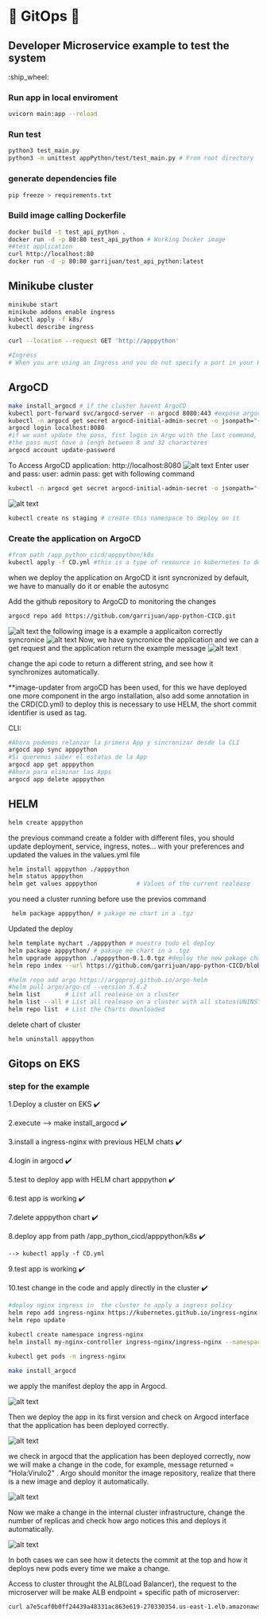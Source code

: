 
# :rocket: GitOps :rocket: 


## Developer Microservice example to test the system

:ship_wheel:

### Run app in local enviroment
```sh
uvicorn main:app --reload
```
### Run test
```sh
python3 test_main.py
python3 -m unittest appPython/test/test_main.py # From root directory
```
### generate dependencies file
```sh
pip freeze > requirements.txt
```
### Build image calling Dockerfile
```sh
docker build -t test_api_python .
docker run -d -p 80:80 test_api_python # Working Docker image
##test application
curl http://localhost:80
docker run -d -p 80:80 garrijuan/test_api_python:latest
```

## Minikube cluster 
```sh
minikube start
minikube addons enable ingress
kubectl apply -f k8s/
kubectl describe ingress

curl --location --request GET 'http://apppython'

#Ingress
# When you are using an Ingress and you do not specify a port in your Http request, by default port 80 will be assumed for HTTP requests. This is because Ingress is usually configured to redirect HTTP requests to port 80 for internal Kubernetes services.
```

## ArgoCD 
```sh
make install_argocd # if the cluster havent ArgoCD
kubectl port-forward svc/argocd-server -n argocd 8080:443 #expose argocd app in localhost port 8080
kubectl -n argocd get secret argocd-initial-admin-secret -o jsonpath="{.data.password}" | base64 -d; echo #Return the pass
argocd login localhost:8080
#if we want update the pass, fist login in Argo with the last command, afterwards update the pass with the following command.
#the pass must have a lengh between 8 and 32 characteres
argocd account update-password
```
To Access ArgoCD application:
http://localhost:8080
![alt text](/documentation/argoLogin.png "ArgoCD-login")
Enter user and pass:
user: admin
pass: get with following command
```sh
kubectl -n argocd get secret argocd-initial-admin-secret -o jsonpath="{.data.password}" | base64 -d; echo
```
![alt text](/documentation/argoCDinterface.png "ArgoCD-interface")
```sh
kubectl create ns staging # create this namespace to deploy on it
```
### Create the application on ArgoCD
```sh
#from path /app_python_cicd/apppython/k8s
kubectl apply -f CD.yml #this is a type of resource in kubernetes to deploy application.
```
when we deploy the application on ArgoCD it isnt syncronized by default, we have to manually do it  or enable the autosync

Add the github repository to ArgoCD to monitoring the changes
```sh
argocd repo add https://github.com/garrijuan/app-python-CICD.git
```
![alt text](/documentation/argocd-repo.png "ArgoCD-repository")
the following image is a example a applicaiton correctly syncronice
![alt text](/documentation/appargocd.png "ArgoCD-app-syncronice")
Now, we have syncronice the application and we can a get request and the application return the example message
![alt text](/documentation/argoCommit1.png "ArgoCD-app-syncroniceV1")

change the api code to return a different string, and see how it synchronizes automatically.

**image-updater from argoCD has been used, for this we have deployed one more component in the argo installation, also add some annotation in the CRD(CD.yml)
to deploy this is necessary to use HELM, the short commit identifier is used as tag.

CLI:
```sh
#Ahora podemos relanzar la primera App y sincronizar desde la CLI
argocd app sync apppython
#Si queremos saber el estatus de la App
argocd app get apppython
#Ahora para eliminar las Apps
argocd app delete apppython
```

## HELM 
```sh 
helm create apppython
```

the previous command create a folder with different files, you should update deployment, service, ingress, notes... with your preferences and updated the values in the values.yml file

```sh
helm install apppython ./apppython 
helm status apppython               
helm get values apppython           # Values of the current realease
```

you need a cluster running before use the previos command

```sh
 helm package apppython/ # pakage me chart in a .tgz
```
Updated the deploy
```sh
helm template mychart ./apppython # muestra todo el deploy
helm package apppython/ # pakage me chart in a .tgz
helm upgrade apppython ./apppython-0.1.0.tgz #deploy the new pakage chart
helm repo index --url https://github.com/garrijuan/app-python-CICD/blob/main/HELM/apppython/charts/ .
```
```sh
#helm repo add argo https://argoproj.github.io/argo-helm
#helm pull argo/argo-cd --version 5.8.2
helm list       # List all realease on a cluster
helm list --all # List all realease on a cluster with all status(UNINSTALLED;DEPLOYED, etc)
helm repo list  # List the Charts downloaded
```

delete chart of cluster
```sh
helm uninstall apppython
```


## Gitops on EKS

### step for the example
1.Deploy a cluster on EKS                                        :heavy_check_mark:

2.execute --> make install_argocd                                :heavy_check_mark:

3.install a ingress-nginx with previous HELM chats               :heavy_check_mark:

4.login in argocd                                                :heavy_check_mark:

5.test to deploy app with HELM chart apppython                   :heavy_check_mark:

6.test app is working                                            :heavy_check_mark:

7.delete apppython chart                                         :heavy_check_mark:

8.deploy app from path /app_python_cicd/apppython/k8s            :heavy_check_mark:

    --> kubectl apply -f CD.yml 

9.test app is working                                            :heavy_check_mark:

10.test change in the code and apply directly in the cluster     :heavy_check_mark:

```sh
#deploy nginx ingress in  the cluster to apply a ingress policy
helm repo add ingress-nginx https://kubernetes.github.io/ingress-nginx
helm repo update

kubectl create namespace ingress-nginx
helm install my-nginx-controller ingress-nginx/ingress-nginx --namespace ingress-nginx

kubectl get pods -n ingress-nginx

make install_argocd 
```

we apply the manifest deploy the app in Argocd.

![alt text](/documentation/LENS.png "ArgoCD-LENS")

Then we deploy the app in its first version and check on Argocd interface that the application has been deployed correctly.

![alt text](/documentation/argoEKS1.png "ArgoCD-EKS1")

we check in argocd that the application has been deployed correctly, now we will make a change in the code, for example, message returned = "Hola:Virulo2" . Argo should monitor the image repository, realize that there is a new image and deploy it automatically.

![alt text](/documentation/argoEKS2.png "ArgoCD-EKS1")

Now we make a change in the internal cluster infrastructure, change the number of replicas and check how argo notices this and deploys it automatically.

![alt text](/documentation/argoinfra.png "ArgoCD-infra")

In both cases we can see how it detects the commit at the top and how it deploys new pods every time we make a change.


Access to cluster throught the ALB(Load Balancer), the request to the microserver will be make ALB endpoint + specific path of microserver:
```sh
curl a7e5caf0b0ff24439a48331ac863e619-270330354.us-east-1.elb.amazonaws.com/api
```





